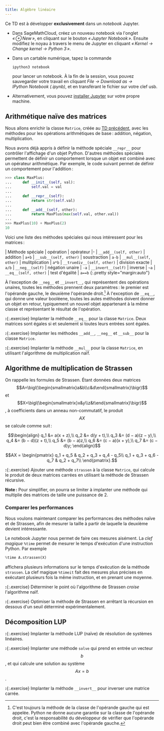 ```yaml
---
title: Algèbre linéaire
---
```


Ce TD est à développer **exclusivement** dans un *notebook* Jupyter.

- Dans SageMathCloud, créez un nouveau notebook via l'onglet
  _« ⊕ New »_, en cliquant sur le bouton _« Jupyter Notebook »_.
  Ensuite modifiez le noyau à travers le menu de Jupyter en cliquant
  _« Kernel → Change kernel → Python 3 »_.

- Dans un cartable numérique, tapez la commande
  
  ~~~
  ipython3 notebook
  ~~~
  
  pour lancer un notebook. À la fin de la session, vous pouvez
  sauvegarder votre travail en cliquant _File → Download as →
  IPython Notebook (.ipynb)_, et en transférant le fichier sur votre
  clef usb.

- Alternativement, vous pouvez
  [installer Jupyter](http://jupyter.readthedocs.org/en/latest/install.html)
  sur votre propre machine.

## Arithmétique naïve des matrices

Nous allons enrichir la classe `Matrice`, créée au
[TD précédent](graphes), avec les méthodes pour les opérations
arithmétiques de base : addition, négation, multiplication.

Nous avons déjà appris à définir la méthode spéciale `__repr__` pour
contrôler l'affichage d'un objet Python. D'autres méthodes spéciales
permettent de définir un comportement lorsque un objet est combiné
avec un opérateur arithmétique.  Par exemple, le code suivant permet
de définir un comportement pour l'addition :

~~~python
>>> class MaxPlus:
...     def __init__(self, val):
...         self.val = val
... 
...     def __repr__(self):
...         return str(self.val)
... 
...     def __add__(self, other):
...         return MaxPlus(max(self.val, other.val))
... 
>>> MaxPlus(10) + MaxPlus(2)
10
~~~

Voici une liste des méthodes spéciales qui nous intéressent pour les
matrices :

| Méthode spéciale | opération | opérateur
|-
| `__add__(self, other)` | addition | `a+b`
| `__sub__(self, other)` | soustraction | `a-b`
| `__mul__(self, other)` | mulitplication | `a*b`
| `__truediv__(self, other)` | division exacte | `a/b`
| `__neg__(self)` | négation unaire | `-a`
| `__invert__(self)` | inverse | `~a`
| `__eq__(self, other)` | test d'égalité | `a==b`
{:.pretty style="margin:auto"}

À l'exception de `__neg__` et `__invert__`, qui représentent des
opérations unaires, toutes les méthodes prennent deux paramètres : le
premier est l'opérande gauche, le deuxième l'opérande
droit.[^operands] À l'exception de `__eq__`, qui donne une valeur
booléene, toutes les autes méthodes doivent donner un objet en retour,
typiquement un nouvel objet appartenant à la même classe et
représentant le résultat de l'opération.

[^operands]: C'est toujours la méthode de la classe de l'opérande
	gauche qui est appelée. Python ne donne aucune garantie sur la classe
	de l'opérande droit, c'est la responsabilité du développeur de
	vérifier que l'opérande droit peut bien être combiné avec l'opérande
	gauche.

**:**{:.exercise} Implanter la méthode `__eq__` pour la classe
`Matrice`. Deux matrices sont égales si et seulement si toutes leurs
entrées sont égales.

**:**{:.exercise} Implanter les méthodes `__add__`, `__neg__` et
`__sub__` pour la classe `Matrice`.

**:**{:.exercise} Implanter la méthode `__mul__` pour la classe
`Matrice`, en utilisant l'algorithme de multiplication naïf.


## Algorithme de multiplication de Strassen

On rappelle les formules de Strassen. Étant données deux matrices
$$A=\bigl(\begin{smallmatrix}a&b\\c&d\end{smallmatrix}\bigr)$$ et
$$X=\bigl(\begin{smallmatrix}x&y\\z&t\end{smallmatrix}\bigr)$$, à
coefficients dans un anneau non-commutatif, le produit $$AX$$ se
calcule comme suit :

$$\begin{align}
q_1 &= a(x + z),\\
q_2 &= d(y + t),\\
q_3 &= (d − a)(z − y),\\
q_4 &= (b − d)(z + t),\\
q_5 &= (b − a)z,\\
q_6 &= (c − a)(x + y),\\
q_7 &= (c − d)y;
\end{align}$$

$$AX = \begin{pmatrix}
q_1 + q_5 & q_2 + q_3 + q_4 - q_5\\
q_1 + q_3 + q_6 - q_7 & q_2 + q_7\\
\end{pmatrix}.$$

**:**{:.exercise} Ajouter une méthode `strassen` à la classe
`Matrice`, qui calcule le produit de deux matrices carrées en
utilisant la méthode de Strassen récursive.

**Note :** Pour simplifier, on pourra se limiter à implanter une
méthode qui multiplie des matrices de taille une puissance de 2.

### Comparer les performances

Nous voulons maintenant comparer les performances des méthodes naïve
et de Strassen, afin de mesurer la taille à partir de laquelle la
deuxième devient intéressante.

Le notebook Jupyter nous permet de faire ces mesures aisément. La
*clef magique* `%time` permet de mesurer le temps d'exécution d'une
instruction Python. Par exemple

~~~python
%time A.strassen(X)
~~~

affichera plusieurs informations sur le temps d'exécution de la
méthode `strassen`. La clef magique `%timeit` fait des mesures plus
précises en exécutant plusieurs fois la même instruction, et en
prenant une moyenne.

**:**{:.exercise} Déterminer le point où l'algorithme de Strassen
*croise* l'algorithme naïf.

**:**{:.exercise} Optimiser la méthode de Strassen en arrêtant la
récursion en dessous d'un seuil déterminé expérimentalement.

## Décomposition LUP

**:**{:.exercise} Implanter la méthode LUP (naïve) de résolution de
systèmes linéaires.

**:**{:.exercise} Implanter une méthode `solve` qui prend en entrée un
vecteur $$b$$, et qui calcule une solution au système $$Ax=b$$.

**:**{:.exercise} Implanter la méthode `__invert__` pour inverser une
matrice carrée.
